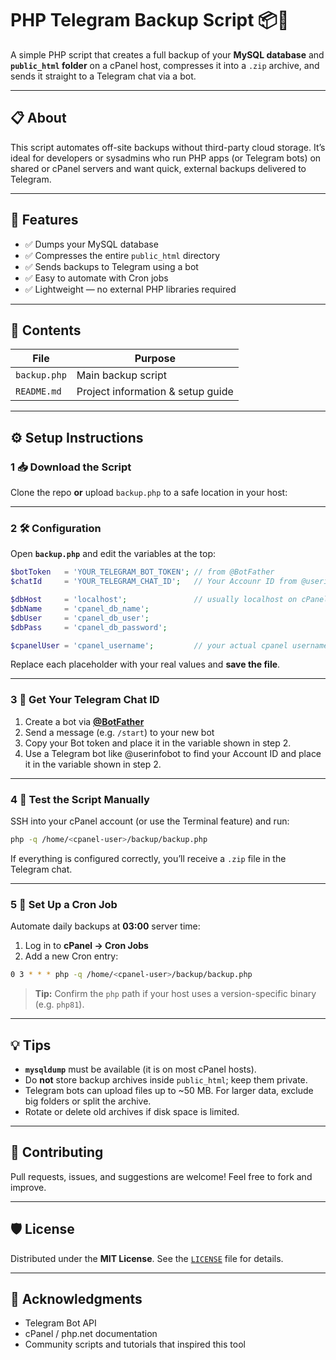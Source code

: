 # PHP Telegram Backup Script 📦🤖

A simple PHP script that creates a full backup of your **MySQL database** and **`public_html` folder** on a cPanel host, compresses it into a `.zip` archive, and sends it straight to a Telegram chat via a bot.

---

## 📋 About

This script automates off-site backups without third-party cloud storage. It’s ideal for developers or sysadmins who run PHP apps (or Telegram bots) on shared or cPanel servers and want quick, external backups delivered to Telegram.

---

## 🚀 Features

- ✅ Dumps your MySQL database  
- ✅ Compresses the entire `public_html` directory  
- ✅ Sends backups to Telegram using a bot  
- ✅ Easy to automate with Cron jobs  
- ✅ Lightweight — no external PHP libraries required  

---

## 📁 Contents

| File          | Purpose                           |
|---------------|-----------------------------------|
| `backup.php`  | Main backup script                |
| `README.md`   | Project information & setup guide |

---

## ⚙️ Setup Instructions

### 1  📥 Download the Script

Clone the repo **or** upload `backup.php` to a safe location in your host:

---

### 2  🛠️ Configuration

Open **`backup.php`** and edit the variables at the top:

~~~php
$botToken   = 'YOUR_TELEGRAM_BOT_TOKEN'; // from @BotFather
$chatId     = 'YOUR_TELEGRAM_CHAT_ID';   // Your Accounr ID from @userinfobot

$dbHost     = 'localhost';               // usually localhost on cPanel
$dbName     = 'cpanel_db_name';
$dbUser     = 'cpanel_db_user';
$dbPass     = 'cpanel_db_password';

$cpanelUser = 'cpanel_username';         // your actual cpanel username
~~~

Replace each placeholder with your real values and **save the file**.

---

### 3  💬 Get Your Telegram Chat ID

1. Create a bot via **[@BotFather](https://t.me/BotFather)**  
2. Send a message (e.g. `/start`) to your new bot  
3. Copy your Bot token and place it in the variable shown in step 2.  
4. Use a Telegram bot like @userinfobot to find your Account ID and place it in the variable shown in step 2.

---

### 4  🧪 Test the Script Manually

SSH into your cPanel account (or use the Terminal feature) and run:

~~~bash
php -q /home/<cpanel-user>/backup/backup.php
~~~

If everything is configured correctly, you’ll receive a `.zip` file in the Telegram chat.

---

### 5  📅 Set Up a Cron Job

Automate daily backups at **03:00** server time:

1. Log in to **cPanel → Cron Jobs**  
2. Add a new Cron entry:

~~~bash
0 3 * * * php -q /home/<cpanel-user>/backup/backup.php
~~~

> **Tip:** Confirm the `php` path if your host uses a version-specific binary (e.g. `php81`).

---

## 💡 Tips

- **`mysqldump`** must be available (it is on most cPanel hosts).  
- Do **not** store backup archives inside `public_html`; keep them private.  
- Telegram bots can upload files up to ~50 MB. For larger data, exclude big folders or split the archive.  
- Rotate or delete old archives if disk space is limited.

---

## 🤝 Contributing

Pull requests, issues, and suggestions are welcome! Feel free to fork and improve.

---

## 🛡️ License

Distributed under the **MIT License**. See the [`LICENSE`](LICENSE) file for details.

---

## 🙏 Acknowledgments

- Telegram Bot API  
- cPanel / php.net documentation  
- Community scripts and tutorials that inspired this tool

